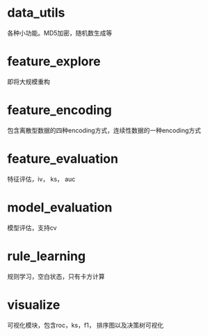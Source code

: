 # data_utils

各种小功能。MD5加密，随机数生成等

# feature_explore

即将大规模重构

# feature_encoding

包含离散型数据的四种encoding方式，连续性数据的一种encoding方式

# feature_evaluation

特征评估，iv， ks， auc

# model_evaluation

模型评估，支持cv

# rule_learning

规则学习，空白状态，只有卡方计算

# visualize

可视化模块，包含roc，ks，f1， 排序图以及决策树可视化